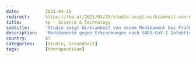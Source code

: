 ```yaml
---
date:          2021-04-15
redirect:      https://tkp.at/2021/04/15/studie-zeigt-wirksamkeit-von-neuem-medikament-bei-fruehbehandlung/
title:         tp - Science & Technology
subtitle:      'Studie zeigt Wirksamkeit von neuem Medikament bei Frühbehandlung'
description:   'Medikamente gegen Erkrankungen nach SARS-CoV-2 Infektionen sind rar oder werden mit absichtlich falsch angelegten Studien niedergemacht. Wir wissen mittlerweile, dass vor allem Ivermectin aber auch Hydroxychloroquin bei Frühbehandlung sehr wirksam sein können. Ebenso wie kürzlich gezeigt Budesonid. Eine Alternative zu den experimentellen Impfstoffen ist angesichts deren enormen teils schweren Nebenwirkungen dringend nötig. Positive Ergebnisse einer …'
country:       AT
categories:    [Studie, Gesundheit]
tags:          [therapeutikum]
---
```

